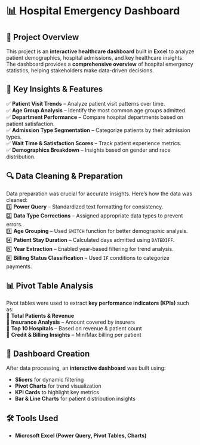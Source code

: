 # 📊 Hospital Emergency Dashboard  

## 🚀 Project Overview  
This project is an **interactive healthcare dashboard** built in **Excel** to analyze patient demographics, hospital admissions, and key healthcare insights. The dashboard provides a **comprehensive overview** of hospital emergency statistics, helping stakeholders make data-driven decisions.  

## 📌 Key Insights & Features  
✅ **Patient Visit Trends** – Analyze patient visit patterns over time.  
✅ **Age Group Analysis** – Identify the most common age groups admitted.  
✅ **Department Performance** – Compare hospital departments based on patient satisfaction.  
✅ **Admission Type Segmentation** – Categorize patients by their admission types.  
✅ **Wait Time & Satisfaction Scores** – Track patient experience metrics.  
✅ **Demographics Breakdown** – Insights based on gender and race distribution.  

## 🔍 Data Cleaning & Preparation  
Data preparation was crucial for accurate insights. Here’s how the data was cleaned:  
1️⃣ **Power Query** – Standardized text formatting for consistency.  
2️⃣ **Data Type Corrections** – Assigned appropriate data types to prevent errors.  
3️⃣ **Age Grouping** – Used `SWITCH` function for better demographic analysis.  
4️⃣ **Patient Stay Duration** – Calculated days admitted using `DATEDIFF`.  
5️⃣ **Year Extraction** – Enabled year-based filtering for trend analysis.  
6️⃣ **Billing Status Classification** – Used `IF` conditions to categorize payments.  

## 📊 Pivot Table Analysis  
Pivot tables were used to extract **key performance indicators (KPIs)** such as:  
🔹 **Total Patients & Revenue**  
🔹 **Insurance Analysis** – Amount covered by insurers  
🔹 **Top 10 Hospitals** – Based on revenue & patient count  
🔹 **Credit & Billing Insights** – Min/Max billing per patient  

## 🎨 Dashboard Creation  
After data processing, an **interactive dashboard** was built using:  
- **Slicers** for dynamic filtering  
- **Pivot Charts** for trend visualization  
- **KPI Cards** to highlight key metrics  
- **Bar & Line Charts** for patient distribution insights  

## 🛠 Tools Used  
- **Microsoft Excel (Power Query, Pivot Tables, Charts)**  

